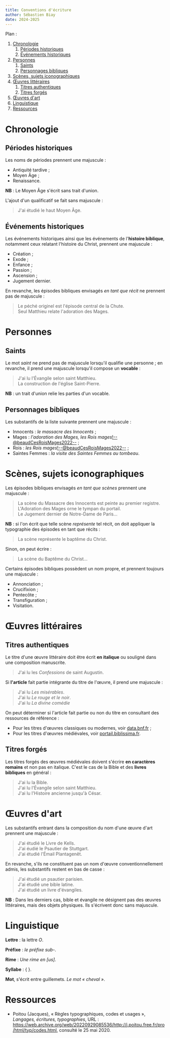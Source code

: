```yaml
---
title: Conventions d'écriture
author: Sébastien Biay
date: 2024-2025
---
```


Plan :

1. [Chronologie](#t1)
	1. [Périodes historiques](#t1-1)
	2. [Événements historiques](#t1-2)
2. [Personnes](#t2)
	1. [Saints](#t2-1)
	2. [Personnages bibliques](#t2-2)
3. [Scènes, sujets iconographiques](#t3)
4. [Œuvres littéraires](#t4)
	1. [Titres authentiques](#t4-1)
	2. [Titres forgés](#t4-2)
5. [Œuvres d'art](#t5)
6. [Linguistique](#t6)
7. [Ressources](#t7)

[comment]: <> (FINET)



<a id='t1'/>

# Chronologie


<a id='t1-1'/>

## Périodes historiques

Les noms de périodes prennent une majuscule :

- Antiquité tardive ;
- Moyen Âge ;
- Renaissance.

**NB** : Le Moyen Âge s'écrit sans trait d'union.

L'ajout d'un qualificatif se fait sans majuscule :

> J'ai étudié le haut Moyen Âge.


<a id='t1-2'/>

## Événements historiques

Les événements historiques ainsi que les événements de l'**histoire biblique**, notamment ceux relatant l'histoire du Christ, prennent une majuscule :

- Création ;
- Exode ;
- Enfance ;
- Passion ;
- Ascension ;
- Jugement dernier.

En revanche, les épisodes bibliques envisagés *en tant que récit* ne prennent pas de majuscule : 

> Le péché originel est l'épisode central de la Chute.\
 Seul Matthieu relate l'adoration des Mages.


<a id='t2'/>

# Personnes


<a id='t2-1'/>

## Saints

Le mot *saint* ne prend pas de majuscule lorsqu'il qualifie une personne ; en revanche, il prend une majuscule lorsqu'il compose un **vocable** : 

> J'ai lu l'Évangile selon saint Matthieu.\
 La construction de l'église Saint-Pierre.

**NB** : un trait d'union relie les parties d'un vocable.


<a id='t2-2'/>

## Personnages bibliques

Les substantifs de la liste suivante prennent une majuscule :

- Innocents : *le massacre des Innocents* ;
- Mages : *l'adoration des Mages, les Rois mages*<!--@beaudCesRoisMages2022--> ;
- Rois : *les Rois mages*<!--@beaudCesRoisMages2022--> ;
- Saintes Femmes : *la visite des Saintes Femmes au tombeau*<!--iconclass ; @poilpreRepresentationsCarolingiennesOttoniennes2022 ; biblissima avec un doute sur la maj initiale ; autres graphies : saintes-femmes dans @beaudCesRoisMages2022, p. 149-->.


<a id='t3'/>

# Scènes, sujets iconographiques

Les épisodes bibliques envisagés *en tant que scènes* prennent une majuscule :

> La scène du Massacre des Innocents est peinte au premier registre.\
 L'Adoration des Mages orne le tympan du portail.\
 Le Jugement dernier de Notre-Dame de Paris…

**NB** : si l'on écrit que telle scène *représente* tel récit, on doit appliquer la typographie des épisodes en tant que récits : 

> La scène représente le baptême du Christ.

Sinon, on peut écrire :

> La scène du Baptême du Christ…

Certains épisodes bibliques possèdent un nom propre, et prennent toujours une majuscule :

- Annonciation ;
- Crucifixion ;
- Pentecôte ;
- Transfiguration ;
- Visitation.


<a id='t4'/>

# Œuvres littéraires


<a id='t4-1'/>

## Titres authentiques

Le titre d'une œuvre littéraire doit être écrit **en italique** ou souligné dans une composition manuscrite.

> J'ai lu les *Confessions* de saint Augustin.

Si **l'article** fait partie intégrante du titre de l'œuvre, il prend une majuscule :

> J'ai lu *Les misérables*<!--DataBnF-->.\
 J'ai lu *Le rouge et le noir*<!--DataBnF-->.\
 J'ai lu *La divine comédie*<!--DataBnF-->

On peut déterminer si l'article fait partie ou non du titre en consultant des ressources de référence : 

- Pour les titres d'œuvres classiques ou modernes, voir [data.bnf.fr](https://data.bnf.fr) ;
- Pour les titres d'œuvres médiévales, voir [portail.biblissima.fr](https://portail.biblissima.fr/fr/).


<a id='t4-2'/>

## Titres forgés

Les titres forgés des œuvres médiévales doivent s'écrire **en caractères romains** et non pas en italique<!--F. Möhren-->.
C'est le cas de la Bible et des **livres bibliques** en général :

> J'ai lu la Bible.\
 J'ai lu l'Évangile selon saint Matthieu.\
 J'ai lu l'Histoire ancienne jusqu'à César.


<a id='t5'/>

# Œuvres d'art

Les substantifs entrant dans la composition du nom d'une œuvre d'art prennent une majuscule :

> J'ai étudié le Livre de Kells.\
 J'ai éudié le Psautier de Stuttgart.\
 J'ai étudié l'Émail Plantagenêt<!--convention non suivie sur le web-->.

En revanche, s'ils ne constituent pas un nom d'œuvre conventionnellement admis, les substantifs restent en bas de casse :

> J'ai étudié un psautier parisien.\
 J'ai étudié une bible latine.\
 J'ai étudié un livre d'évangiles.

**NB** : Dans les derniers cas, bible et évangile ne désignent pas des œuvres littéraires, mais des objets physiques. Ils s'écrivent donc sans majuscule.


<a id='t6'/>

# Linguistique

**Lettre** : la lettre *O*.

**Préfixe** : *le préfixe sub-*<!--Littré-->.

**Rime** : *Une rime en \[us\]*<!--Littré-->.

**Syllabe** : { }<!--Littré-->.

**Mot**, s'écrit entre guillemets<!--Littré-->. *Le mot « cheval »*.


<a id='t7'/>

# Ressources

- Poitou (Jacques), « Règles typographiques, codes et usages », *Langages, écritures, typographies*, URL : https://web.archive.org/web/20220929085536/http://j.poitou.free.fr/pro/html/typ/codes.html, consulté le 25 mai 2020.
